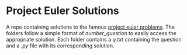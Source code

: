 # Project Euler Solutions

A repo containing solutions to the famous [project euler problems](https://projecteuler.net/). The folders follow a simple format of *number_question* to easily access the appropriate solution. Each folder contains a *q.txt* containing the question and a *.py* file with its corresponding solution.
